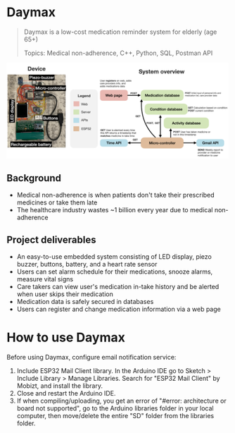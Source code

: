 # Daymax
> Daymax is a low-cost medication reminder system for elderly (age 65+)
>
> Topics: Medical non-adherence, C++, Python, SQL, Postman API

![plot](./system_overview.png)

## Background
* Medical non-adherence is when patients don't take their prescribed medicines or take them late
* The healthcare industry wastes ~1 billion every year due to medical non-adherence

## Project deliverables 
* An easy-to-use embedded system consisting of LED display, piezo buzzer, buttons, battery, and a heart rate sensor
* Users can set alarm schedule for their medications, snooze alarms, measure vital signs
* Care takers can view user's medication in-take history and be alerted when user skips their medication
* Medication data is safely secured in databases
* Users can register and change medication information via a web page

# How to use Daymax
Before using Daymax, configure email notification service:

1. Include ESP32 Mail Client library. In the Arduino IDE go to Sketch > Include Library > Manage Libraries. Search for "ESP32 Mail Client" by Mobizt, and install the library.
2. Close and restart the Arduino IDE.
3. If when compiling/uploading, you get an error of "#error: architecture or board not supported", go to the Arduino libraries folder in your local computer, then move/delete the entire "SD" folder from the libraries folder.
